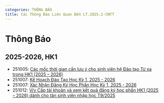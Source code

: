 ```yaml
---
categories: THÔNG BÁO
title: Các Thông Báo Liên Quan Đến LT.2025.2-CNTT
---
```


# Thông Báo

## 2025-2026, HK1

- 251005: [Các mốc thời gian cần lưu ý cho sinh viên hệ Đào tạo Từ xa trong HK1 (2025 – 2026)](251005-cac-moc-thoi-gian.md)
- 251007: [Kế Hoạch Đào Tạo Học Kỳ 1, 2025 - 2026](251007-ke-hoach-hoc-ky-1-2025-2026.md)
- 251007: [Xác Nhận Đăng Ký Học Phần Học Kỳ 1, 2025 - 2026](251007-xac-nhan-dang-ky-hoc-phan-hk1-2025-2026.md)
- 251012: [V/v Cấp tài khoản và xem kết quả đăng ký học phần HK1 (2025 – 2026) dành cho tân sinh viên nhập học T9/2025](251012-cap-tai-khoan-va-xem-ket-qua-dang-ky-hoc-phan-hk1-2025-2026.md)
